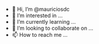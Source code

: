 - 👋 Hi, I’m @mauriciosdc
- 👀 I’m interested in ...
- 🌱 I’m currently learning ...
- 💞️ I’m looking to collaborate on ...
- 📫 How to reach me ...

<!---
mauriciosdc/mauriciosdc is a ✨ special ✨ repository because its `README.md` (this file) appears on your GitHub profile.
You can click the Preview link to take a look at your changes.
--->
